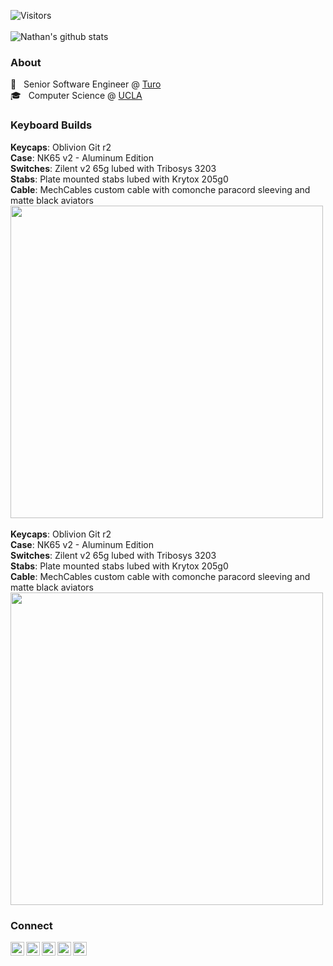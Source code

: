 ![Visitors](https://visitor-badge.laobi.icu/badge?page_id=nwtsai.nwtsai)
<br/><br/>
![Nathan's github stats](https://github-readme-stats.nwtsai.vercel.app/api?username=nwtsai&count_private=true&hide=prs,contribs&show_icons=true&hide_rank=true&include_all_commits=true&hide_title=false&icon_color=c9af98&text_color=4c586f&bg_color=f5f5f5&title_color=3e3e3b&cache_seconds=1800&line_height=20)

### About
🚙  &nbsp; Senior Software Engineer @ [Turo](https://www.turo.com) <br/>
🎓  &nbsp; Computer Science @ [UCLA](https://www.ucla.edu)

### Keyboard Builds
<b>Keycaps</b>: Oblivion Git r2 <br/>
<b>Case</b>: NK65 v2 - Aluminum Edition <br/>
<b>Switches</b>: Zilent v2 65g lubed with Tribosys 3203 <br/>
<b>Stabs</b>: Plate mounted stabs lubed with Krytox 205g0 <br/>
<b>Cable</b>: MechCables custom cable with comonche paracord sleeving and matte black aviators <br/>
<img width="500px" src="https://i.imgur.com/nYLazTa.jpg" /> <br/><br/>
<b>Keycaps</b>: Oblivion Git r2 <br/>
<b>Case</b>: NK65 v2 - Aluminum Edition <br/>
<b>Switches</b>: Zilent v2 65g lubed with Tribosys 3203 <br/>
<b>Stabs</b>: Plate mounted stabs lubed with Krytox 205g0 <br/>
<b>Cable</b>: MechCables custom cable with comonche paracord sleeving and matte black aviators <br/>
<img width="500px" src="https://i.imgur.com/7K6pNX6.jpg" />

### Connect
<a href="https://linkedin.com/in/nwtsai">
  <img align="left" alt="Linkdein" width="22px" src="https://cdn.jsdelivr.net/npm/simple-icons@v3/icons/linkedin.svg" />
</a>
<a href="https://www.nwtsai.com">
  <img align="left" alt="Portfolio" width="22px" src="https://cdn.jsdelivr.net/npm/simple-icons@v3/icons/netflix.svg" />
</a>
<a href="https://www.facebook.com/nathanwtsai">
  <img align="left" alt="Facebook" width="22px" src="https://cdn.jsdelivr.net/npm/simple-icons@v3/icons/facebook.svg" />
</a>
<a href="https://instagram.com/nathantsai">
  <img align="left" alt="Instagram" width="22px" src="https://cdn.jsdelivr.net/npm/simple-icons@v3/icons/instagram.svg" />
</a>
<a href="https://open.spotify.com/user/1215527424?si=SnJMSWgcRu6sxHttvSj5wQ">
  <img align="left" alt="Spotify" width="22px" src="https://cdn.jsdelivr.net/npm/simple-icons@v3/icons/spotify.svg" />
</a>
